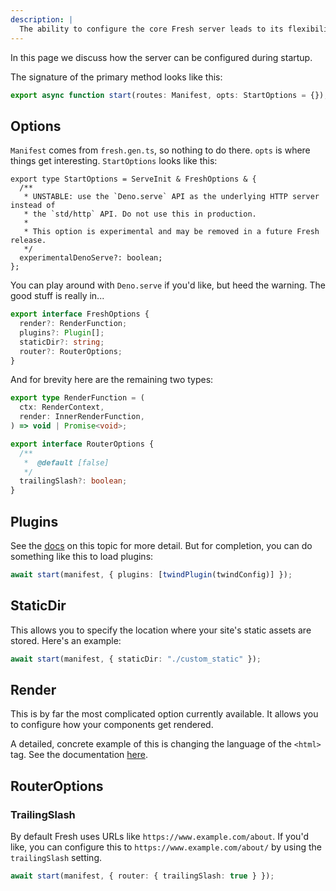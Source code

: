 ```yaml
---
description: |
  The ability to configure the core Fresh server leads to its flexibility.
---
```


In this page we discuss how the server can be configured during startup.

The signature of the primary method looks like this:

```ts
export async function start(routes: Manifest, opts: StartOptions = {});
```

## Options

`Manifest` comes from `fresh.gen.ts`, so nothing to do there. `opts` is where
things get interesting. `StartOptions` looks like this:

```
export type StartOptions = ServeInit & FreshOptions & {
  /**
   * UNSTABLE: use the `Deno.serve` API as the underlying HTTP server instead of
   * the `std/http` API. Do not use this in production.
   *
   * This option is experimental and may be removed in a future Fresh release.
   */
  experimentalDenoServe?: boolean;
};
```

You can play around with `Deno.serve` if you'd like, but heed the warning. The
good stuff is really in...

```ts
export interface FreshOptions {
  render?: RenderFunction;
  plugins?: Plugin[];
  staticDir?: string;
  router?: RouterOptions;
}
```

And for brevity here are the remaining two types:

```ts
export type RenderFunction = (
  ctx: RenderContext,
  render: InnerRenderFunction,
) => void | Promise<void>;

export interface RouterOptions {
  /**
   *  @default [false]
   */
  trailingSlash?: boolean;
}
```

## Plugins

See the [docs](./docs/concepts/plugins) on this topic for more detail. But for
completion, you can do something like this to load plugins:

```ts
await start(manifest, { plugins: [twindPlugin(twindConfig)] });
```

## StaticDir

This allows you to specify the location where your site's static assets are
stored. Here's an example:

```ts
await start(manifest, { staticDir: "./custom_static" });
```

## Render

This is by far the most complicated option currently available. It allows you to
configure how your components get rendered.

A detailed, concrete example of this is changing the language of the `<html>`
tag. See the documentation [here](./docs/examples/setting-the-language.md).

## RouterOptions

### TrailingSlash

By default Fresh uses URLs like `https://www.example.com/about`. If you'd like,
you can configure this to `https://www.example.com/about/` by using the
`trailingSlash` setting.

```ts
await start(manifest, { router: { trailingSlash: true } });
```
